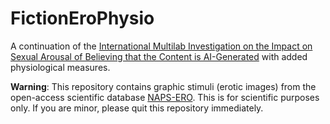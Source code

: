 # FictionEroPhysio

A continuation of the [International Multilab Investigation on the Impact on Sexual Arousal of Believing that the Content is AI-Generated](https://github.com/RealityBending/FictionEro) with added physiological measures. 

**Warning**: This repository contains graphic stimuli (erotic images) from the open-access scientific database [NAPS-ERO](https://www.frontiersin.org/articles/10.3389/fpsyg.2015.01336/full). This is for scientific purposes only. If you are minor, please quit this repository immediately.